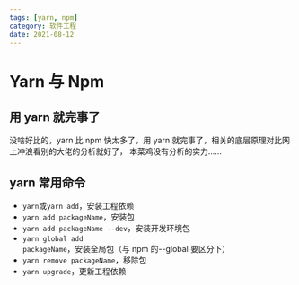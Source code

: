 ```yaml
---
tags: [yarn, npm]
category: 软件工程
date: 2021-08-12
---
```


# Yarn 与 Npm

## 用 yarn 就完事了

没啥好比的，yarn 比 npm 快太多了，用 yarn 就完事了，相关的底层原理对比网上冲浪看别的大佬的分析就好了，
本菜鸡没有分析的实力......

## yarn 常用命令

-   `yarn`或`yarn add`，安装工程依赖
-   `yarn add packageName`，安装包
-   `yarn add packageName --dev`，安装开发环境包
-   `yarn global add packageName`，安装全局包（与 npm 的--global 要区分下）
-   `yarn remove packageName`，移除包
-   `yarn upgrade`，更新工程依赖
